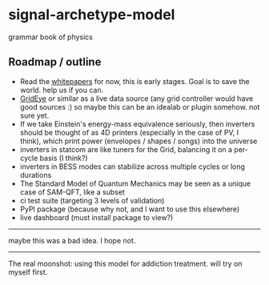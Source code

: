 # signal-archetype-model
grammar book of physics

## Roadmap / outline
- Read the [whitepapers](https://github.com/sontric/signal-archetype-model/tree/main/whitepapers) for now, this is early stages. Goal is to save the world. help us if you can.
- [GridEye](https://fnetpublic.utk.edu/) or similar as a live data source (any grid controller would have good sources :) so maybe this can be an idealab or plugin somehow. not sure yet.
- If we take Einstein's energy-mass equivalence seriously, then inverters should be thought of as 4D printers (especially in the case of PV, I think), which print power (envelopes / shapes / songs) into the universe
- inverters in statcom are like tuners for the Grid, balancing it on a per-cycle basis (I think?)
- inverters in BESS modes can stabilize across multiple cycles or long durations
- The Standard Model of Quantum Mechanics may be seen as a unique case of SAM-QFT, like a subset
- ci test suite (targeting 3 levels of validation)
- PyPI package (because why not, and I want to use this elsewhere)
- live dashboard (must install package to view?)

---
maybe this was a bad idea. I hope not.

---

The real moonshot: using this model for addiction treatment. will try on myself first.
